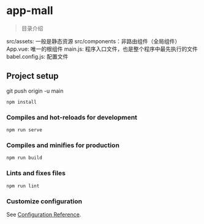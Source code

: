 # app-mall

> 目录介绍

src/assets: 一般是静态资源
src/components：非路由组件（全局组件）
App.vue: 唯一的根组件
main.js: 程序入口文件，也是整个程序中最先执行的文件
babel.config.js: 配置文件

## Project setup

git push origin -u main

```
npm install
```

### Compiles and hot-reloads for development
```
npm run serve
```

### Compiles and minifies for production
```
npm run build
```

### Lints and fixes files
```
npm run lint
```

### Customize configuration
See [Configuration Reference](https://cli.vuejs.org/config/).
